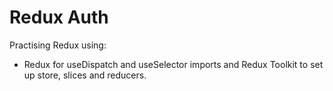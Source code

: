 # Redux Auth

Practising Redux using:

- Redux for useDispatch and useSelector imports and Redux Toolkit to set up store, slices and reducers.
